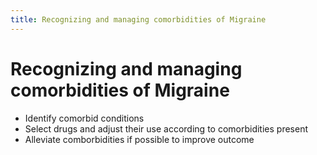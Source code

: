 ```yaml
---
title: Recognizing and managing comorbidities of Migraine
---
```

# Recognizing and managing comorbidities of Migraine

* Identify comorbid conditions
* Select drugs and adjust their use according to comorbidities present
* Alleviate comborbidities if possible to improve outcome
